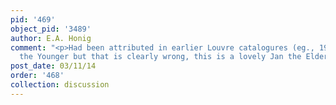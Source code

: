 ```yaml
---
pid: '469'
object_pid: '3489'
author: E.A. Honig
comment: "<p>Had been attributed in earlier Louvre catalogures (eg., 1953) to Jan
  the Younger but that is clearly wrong, this is a lovely Jan the Elder.</p>\n"
post_date: 03/11/14
order: '468'
collection: discussion
---
```


